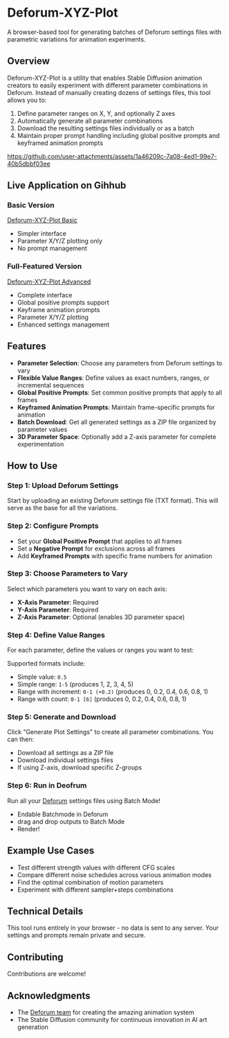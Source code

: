# Deforum-XYZ-Plot

A browser-based tool for generating batches of Deforum settings files with parametric variations for animation experiments.

## Overview

Deforum-XYZ-Plot is a utility that enables Stable Diffusion animation creators to easily experiment with different parameter combinations in Deforum. Instead of manually creating dozens of settings files, this tool allows you to:

1. Define parameter ranges on X, Y, and optionally Z axes
2. Automatically generate all parameter combinations
3. Download the resulting settings files individually or as a batch
4. Maintain proper prompt handling including global positive prompts and keyframed animation prompts

https://github.com/user-attachments/assets/1a46209c-7a08-4ed1-99e7-40b5dbbf03ee

## Live Application on Gihhub

### **Basic Version**
[Deforum-XYZ-Plot Basic](https://duiceburger.github.io/Deforum-XYZ-Plot/deforum-xyz-simple.html)
- Simpler interface
- Parameter X/Y/Z plotting only
- No prompt management

### **Full-Featured Version**
[Deforum-XYZ-Plot Advanced](https://duiceburger.github.io/Deforum-XYZ-Plot/deforum-xyz-advanced.html)
- Complete interface
- Global positive prompts support
- Keyframe animation prompts
- Parameter X/Y/Z plotting
- Enhanced settings management

## Features

- **Parameter Selection**: Choose any parameters from Deforum settings to vary
- **Flexible Value Ranges**: Define values as exact numbers, ranges, or incremental sequences
- **Global Positive Prompts**: Set common positive prompts that apply to all frames
- **Keyframed Animation Prompts**: Maintain frame-specific prompts for animation
- **Batch Download**: Get all generated settings as a ZIP file organized by parameter values
- **3D Parameter Space**: Optionally add a Z-axis parameter for complete experimentation

## How to Use

### Step 1: Upload Deforum Settings

Start by uploading an existing Deforum settings file (TXT format). This will serve as the base for all the variations.

### Step 2: Configure Prompts

- Set your **Global Positive Prompt** that applies to all frames
- Set a **Negative Prompt** for exclusions across all frames
- Add **Keyframed Prompts** with specific frame numbers for animation

### Step 3: Choose Parameters to Vary

Select which parameters you want to vary on each axis:
- **X-Axis Parameter**: Required
- **Y-Axis Parameter**: Required
- **Z-Axis Parameter**: Optional (enables 3D parameter space)

### Step 4: Define Value Ranges

For each parameter, define the values or ranges you want to test:

Supported formats include:
- Simple value: `0.5`
- Simple range: `1-5` (produces 1, 2, 3, 4, 5)
- Range with increment: `0-1 (+0.2)` (produces 0, 0.2, 0.4, 0.6, 0.8, 1)
- Range with count: `0-1 [6]` (produces 0, 0.2, 0.4, 0.6, 0.8, 1)

### Step 5: Generate and Download

Click "Generate Plot Settings" to create all parameter combinations. You can then:
- Download all settings as a ZIP file
- Download individual settings files
- If using Z-axis, download specific Z-groups


### Step 6: Run in Deofrum

Run all your [Deforum](https://github.com/deforum-art/deforum-stable-diffusion) settings files using Batch Mode!
- Endable Batchmode in Deforum
- drag and drop outputs to Batch Mode
- Render!

## Example Use Cases

- Test different strength values with different CFG scales
- Compare different noise schedules across various animation modes
- Find the optimal combination of motion parameters
- Experiment with different sampler+steps combinations

## Technical Details

This tool runs entirely in your browser - no data is sent to any server. Your settings and prompts remain private and secure.

## Contributing

Contributions are welcome!

## Acknowledgments

- The [Deforum team](https://github.com/deforum-art/deforum-stable-diffusion) for creating the amazing animation system
- The Stable Diffusion community for continuous innovation in AI art generation
